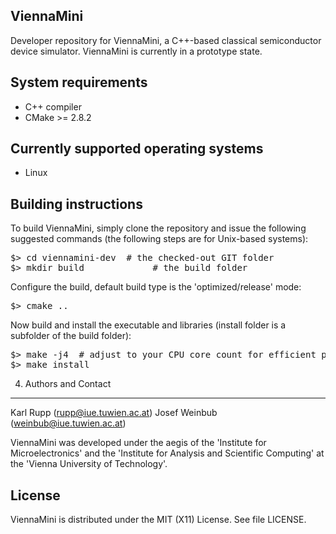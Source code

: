 ViennaMini
--------------------------

Developer repository for ViennaMini, a C++-based classical semiconductor device simulator.
ViennaMini is currently in a prototype state. 

System requirements
--------------------------

* C++ compiler
* CMake >= 2.8.2

Currently supported operating systems
--------------------------
* Linux

Building instructions 
--------------------------

To build ViennaMini, simply clone the repository and issue the following suggested commands (the following steps are for Unix-based systems):

<pre>
$> cd viennamini-dev  # the checked-out GIT folder 
$> mkdir build             # the build folder
</pre>

Configure the build, default build type is the 'optimized/release' mode:
<pre>
$> cmake ..
</pre>

Now build and install the executable and libraries (install folder is a subfolder of the build folder):
<pre>
$> make -j4  # adjust to your CPU core count for efficient parallel building
$> make install
</pre>

4. Authors and Contact
------------------------

Karl Rupp (rupp@iue.tuwien.ac.at)
Josef Weinbub (weinbub@iue.tuwien.ac.at)

ViennaMini was developed under the aegis of the 'Institute for Microelectronics' and the 'Institute for Analysis and Scientific Computing' at the 'Vienna University of Technology'.


License
--------------------------
ViennaMini is distributed under the MIT (X11) License. See file LICENSE.

